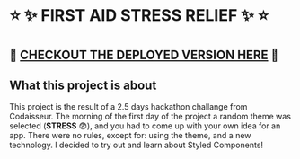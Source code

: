 # :star: :sparkles: FIRST AID STRESS RELIEF :sparkles: :star:

## :telescope: [CHECKOUT THE DEPLOYED VERSION HERE](https://first-aid-stress-relief.herokuapp.com/) :telescope:

## What this project is about
This project is the result of a 2.5 days hackathon challange from Codaisseur. The morning of the first day of the project a random theme was selected (**STRESS** :fearful:), and you had to come up with your own idea for an app. There were no rules, except for: using the theme, and a new technology. I decided to try out and learn about Styled Components!
